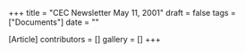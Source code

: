 +++
title = "CEC Newsletter May 11, 2001"
draft = false
tags = ["Documents"]
date = ""

[Article]
contributors = []
gallery = []
+++